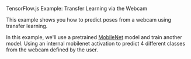 TensorFlow.js Example: Transfer Learning via the Webcam

This example shows you how to predict poses from a webcam using transfer
learning.

In this example, we'll use a pretrained [MobileNet](https://github.com/tensorflow/tfjs-examples/tree/master/mobilenet) model and train another model. Using an internal mobilenet activation to predict 4 different classes from the
webcam defined by the user.

